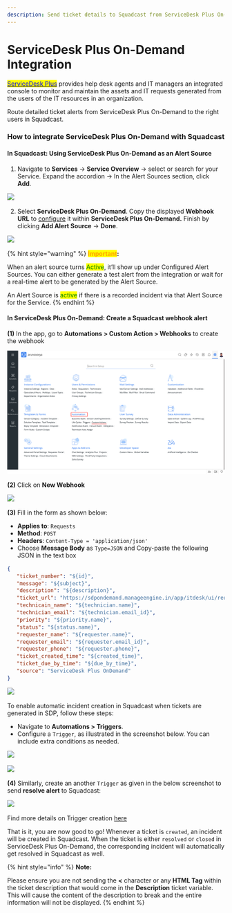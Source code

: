 ```yaml
---
description: Send ticket details to Squadcast from ServiceDesk Plus On-Demand
---
```


# ServiceDesk Plus On-Demand Integration

[<mark style="color:blue;">ServiceDesk Plus</mark>](https://www.manageengine.com/products/service-desk/) provides help desk agents and IT managers an integrated console to monitor and maintain the assets and IT requests generated from the users of the IT resources in an organization.

Route detailed ticket alerts from ServiceDesk Plus On-Demand to the right users in Squadcast.

### How to integrate ServiceDesk Plus On-Demand with Squadcast

#### In Squadcast: Using ServiceDesk Plus On-Demand as an Alert Source

1. Navigate to **Services** -> **Service Overview** -> select or search for your Service. Expand the accordion -> In the Alert Sources section, click **Add**.

![](../../.gitbook/assets/Alert\_Sources.png)

2. Select **ServiceDesk Plus On-Demand**. Copy the displayed **Webhook URL** to [configure](servicedeskplusod.md#in-servicedesk-plus-on-demand-create-a-squadcast-webhook-alert) it within **ServiceDesk Plus On-Demand.** Finish by clicking **Add Alert Source** -> **Done**.

![](../../.gitbook/assets/Freshdesk.png)

{% hint style="warning" %}
<mark style="color:orange;">**Important**</mark>**:**

When an alert source turns <mark style="color:green;">Active</mark>, it’ll show up under Configured Alert Sources. You can either generate a test alert from the integration or wait for a real-time alert to be generated by the Alert Source. 

An Alert Source is <mark style="color:green;">active</mark> if there is a recorded incident via that Alert Source for the Service.
{% endhint %}

#### In ServiceDesk Plus On-Demand: Create a Squadcast webhook alert

**(1)** In the app, go to **Automations > Custom Action > Webhooks** to create the webhook

![](assets/sdpodstep1.png)

**(2)** Click on **New Webhook**

![](../assets/sdpodstep2.png)

**(3)** Fill in the form as shown below:

* **Applies to**: `Requests`
* **Method**: `POST`
* **Headers**: `Content-Type = 'application/json'`
* Choose **Message Body** as `Type=JSON` and Copy-paste the following JSON in the text box

```json
{
   "ticket_number": "${id}",
   "message": "${subject}",
   "description": "${description}",
   "ticket_url": "https://sdpondemand.manageengine.in/app/itdesk/ui/requests/${id}/details",
   "technicain_name": "${technician.name}",
   "technician_email": "${technician.email_id}",
   "priority": "${priority.name}",
   "status": "${status.name}",
   "requester_name": "${requester.name}",
   "requester_email": "${requester.email_id}",
   "requester_phone": "${requester.phone}",
   "ticket_created_time": "${created_time}",
   "ticket_due_by_time": "${due_by_time}",
   "source": "ServiceDesk Plus OnDemand"
}
```

![](../assets/sdpodstep3.png)


To enable automatic incident creation in Squadcast when tickets are generated in SDP, follow these steps:

* Navigate to **Automations > Triggers**.
* Configure a `Trigger`, as illustrated in the screenshot below. You can include extra conditions as needed.

![](../assets/sdpodstep4.png)


![](../assets/sdpodstep5.png)

**(4)** Similarly, create an another `Trigger` as given in the below screenshot to send **resolve alert** to Squadcast:


![](../assets/sdpodstep6.png)


Find more details on Trigger creation [here](https://help.sdpondemand.com/triggers)


That is it, you are now good to go! Whenever a ticket is `created`, an incident will be created in Squadcast. When the ticket is either `resolved` or `closed` in ServiceDesk Plus On-Demand, the corresponding incident will automatically get resolved in Squadcast as well.

{% hint style="info" %}
**Note:**

Please ensure you are not sending the **<** character or any **HTML Tag** within the ticket description that would come in the **Description** ticket variable. This will cause the content of the description to break and the entire information will not be displayed.
{% endhint %}
